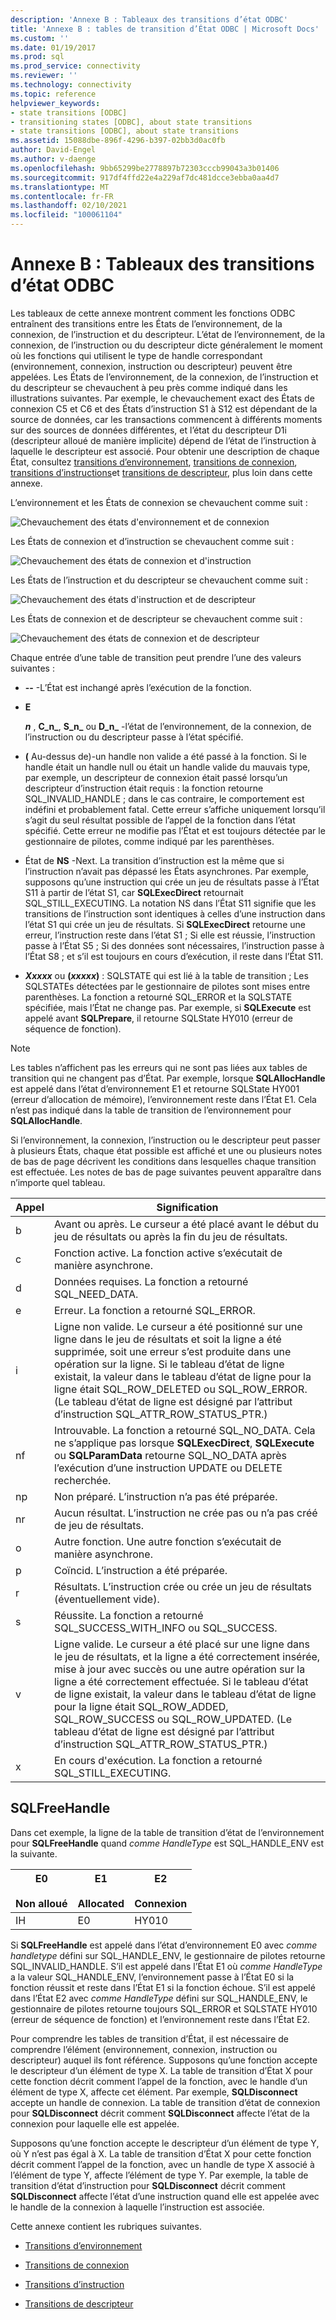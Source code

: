 ```yaml
---
description: 'Annexe B : Tableaux des transitions d’état ODBC'
title: 'Annexe B : tables de transition d’État ODBC | Microsoft Docs'
ms.custom: ''
ms.date: 01/19/2017
ms.prod: sql
ms.prod_service: connectivity
ms.reviewer: ''
ms.technology: connectivity
ms.topic: reference
helpviewer_keywords:
- state transitions [ODBC]
- transitioning states [ODBC], about state transitions
- state transitions [ODBC], about state transitions
ms.assetid: 15088dbe-896f-4296-b397-02bb3d0ac0fb
author: David-Engel
ms.author: v-daenge
ms.openlocfilehash: 9bb65299be2778897b72303cccb99043a3b01406
ms.sourcegitcommit: 917df4ffd22e4a229af7dc481dcce3ebba0aa4d7
ms.translationtype: MT
ms.contentlocale: fr-FR
ms.lasthandoff: 02/10/2021
ms.locfileid: "100061104"
---
```

# <a name="appendix-b-odbc-state-transition-tables"></a>Annexe B : Tableaux des transitions d’état ODBC
Les tableaux de cette annexe montrent comment les fonctions ODBC entraînent des transitions entre les États de l’environnement, de la connexion, de l’instruction et du descripteur. L’état de l’environnement, de la connexion, de l’instruction ou du descripteur dicte généralement le moment où les fonctions qui utilisent le type de handle correspondant (environnement, connexion, instruction ou descripteur) peuvent être appelées. Les États de l’environnement, de la connexion, de l’instruction et du descripteur se chevauchent à peu près comme indiqué dans les illustrations suivantes. Par exemple, le chevauchement exact des États de connexion C5 et C6 et des États d’instruction S1 à S12 est dépendant de la source de données, car les transactions commencent à différents moments sur des sources de données différentes, et l’état du descripteur D1i (descripteur alloué de manière implicite) dépend de l’état de l’instruction à laquelle le descripteur est associé. Pour obtenir une description de chaque État, consultez [transitions d’environnement](../../../odbc/reference/appendixes/environment-transitions.md), [transitions de connexion](../../../odbc/reference/appendixes/connection-transitions.md), [transitions d’instructions](../../../odbc/reference/appendixes/statement-transitions.md)et [transitions de descripteur](../../../odbc/reference/appendixes/descriptor-transitions.md), plus loin dans cette annexe.  
  
 L’environnement et les États de connexion se chevauchent comme suit :  
  
 ![Chevauchement des états d'environnement et de connexion](../../../odbc/reference/appendixes/media/app01.gif "app01")  
  
 Les États de connexion et d’instruction se chevauchent comme suit :  
  
 ![Chevauchement des états de connexion et d'instruction](../../../odbc/reference/appendixes/media/app02.gif "app02")  
  
 Les États de l’instruction et du descripteur se chevauchent comme suit :  
  
 ![Chevauchement des états d'instruction et de descripteur](../../../odbc/reference/appendixes/media/app03.gif "app03")  
  
 Les États de connexion et de descripteur se chevauchent comme suit :  
  
 ![Chevauchement des états de connexion et de descripteur](../../../odbc/reference/appendixes/media/app04.gif "app04")  
  
 Chaque entrée d’une table de transition peut prendre l’une des valeurs suivantes :  
  
-   **--** -L’État est inchangé après l’exécution de la fonction.  
  
-   **E**  

     **_n_** , **C_n_**, **S_n_** ou **D_n_** -l’état de l’environnement, de la connexion, de l’instruction ou du descripteur passe à l’état spécifié.  
 
-   **(** Au-dessus de)-un handle non valide a été passé à la fonction. Si le handle était un handle null ou était un handle valide du mauvais type, par exemple, un descripteur de connexion était passé lorsqu’un descripteur d’instruction était requis : la fonction retourne SQL_INVALID_HANDLE ; dans le cas contraire, le comportement est indéfini et probablement fatal. Cette erreur s’affiche uniquement lorsqu’il s’agit du seul résultat possible de l’appel de la fonction dans l’état spécifié. Cette erreur ne modifie pas l’État et est toujours détectée par le gestionnaire de pilotes, comme indiqué par les parenthèses.  
  
-   État de **NS** -Next. La transition d’instruction est la même que si l’instruction n’avait pas dépassé les États asynchrones. Par exemple, supposons qu’une instruction qui crée un jeu de résultats passe à l’État S11 à partir de l’état S1, car **SQLExecDirect** retournait SQL_STILL_EXECUTING. La notation NS dans l’État S11 signifie que les transitions de l’instruction sont identiques à celles d’une instruction dans l’état S1 qui crée un jeu de résultats. Si **SQLExecDirect** retourne une erreur, l’instruction reste dans l’état S1 ; Si elle est réussie, l’instruction passe à l’État S5 ; Si des données sont nécessaires, l’instruction passe à l’État S8 ; et s’il est toujours en cours d’exécution, il reste dans l’État S11.  

-   **_Xxxxx_**  ou **(*xxxxx*)** : SQLSTATE qui est lié à la table de transition ; Les SQLSTATEs détectées par le gestionnaire de pilotes sont mises entre parenthèses. La fonction a retourné SQL_ERROR et la SQLSTATE spécifiée, mais l’État ne change pas. Par exemple, si **SQLExecute** est appelé avant **SQLPrepare**, il retourne SQLState HY010 (erreur de séquence de fonction).  

> [!NOTE]  
>  Les tables n’affichent pas les erreurs qui ne sont pas liées aux tables de transition qui ne changent pas d’État. Par exemple, lorsque **SQLAllocHandle** est appelé dans l’état d’environnement E1 et retourne SQLState HY001 (erreur d’allocation de mémoire), l’environnement reste dans l’État E1. Cela n’est pas indiqué dans la table de transition de l’environnement pour **SQLAllocHandle**.  
  
 Si l’environnement, la connexion, l’instruction ou le descripteur peut passer à plusieurs États, chaque état possible est affiché et une ou plusieurs notes de bas de page décrivent les conditions dans lesquelles chaque transition est effectuée. Les notes de bas de page suivantes peuvent apparaître dans n’importe quel tableau.  
  
|Appel|Signification|  
|--------------|-------------|  
|b|Avant ou après. Le curseur a été placé avant le début du jeu de résultats ou après la fin du jeu de résultats.|  
|c|Fonction active. La fonction active s’exécutait de manière asynchrone.|  
|d|Données requises. La fonction a retourné SQL_NEED_DATA.|  
|e|Erreur. La fonction a retourné SQL_ERROR.|  
|i|Ligne non valide. Le curseur a été positionné sur une ligne dans le jeu de résultats et soit la ligne a été supprimée, soit une erreur s’est produite dans une opération sur la ligne. Si le tableau d’état de ligne existait, la valeur dans le tableau d’état de ligne pour la ligne était SQL_ROW_DELETED ou SQL_ROW_ERROR. (Le tableau d’état de ligne est désigné par l’attribut d’instruction SQL_ATTR_ROW_STATUS_PTR.)|  
|nf|Introuvable. La fonction a retourné SQL_NO_DATA. Cela ne s’applique pas lorsque **SQLExecDirect**, **SQLExecute** ou **SQLParamData** retourne SQL_NO_DATA après l’exécution d’une instruction UPDATE ou DELETE recherchée.|  
|np|Non préparé. L’instruction n’a pas été préparée.|  
|nr|Aucun résultat. L’instruction ne crée pas ou n’a pas créé de jeu de résultats.|  
|o|Autre fonction. Une autre fonction s’exécutait de manière asynchrone.|  
|p|Coïncid. L’instruction a été préparée.|  
|r|Résultats. L’instruction crée ou crée un jeu de résultats (éventuellement vide).|  
|s|Réussite. La fonction a retourné SQL_SUCCESS_WITH_INFO ou SQL_SUCCESS.|  
|v|Ligne valide. Le curseur a été placé sur une ligne dans le jeu de résultats, et la ligne a été correctement insérée, mise à jour avec succès ou une autre opération sur la ligne a été correctement effectuée. Si le tableau d’état de ligne existait, la valeur dans le tableau d’état de ligne pour la ligne était SQL_ROW_ADDED, SQL_ROW_SUCCESS ou SQL_ROW_UPDATED. (Le tableau d’état de ligne est désigné par l’attribut d’instruction SQL_ATTR_ROW_STATUS_PTR.)|  
|x|En cours d'exécution. La fonction a retourné SQL_STILL_EXECUTING.|  
  
## <a name="sqlfreehandle"></a>SQLFreeHandle  
 Dans cet exemple, la ligne de la table de transition d’état de l’environnement pour **SQLFreeHandle** quand *comme HandleType* est SQL_HANDLE_ENV est la suivante.  
  
|E0<br /><br /> Non alloué|E1<br /><br /> Allocated|E2<br /><br /> Connexion|  
|------------------------|----------------------|-----------------------|  
|IH|E0|HY010|  
  
 Si **SQLFreeHandle** est appelé dans l’état d’environnement E0 avec *comme handletype* défini sur SQL_HANDLE_ENV, le gestionnaire de pilotes retourne SQL_INVALID_HANDLE. S’il est appelé dans l’État E1 où *comme HandleType* a la valeur SQL_HANDLE_ENV, l’environnement passe à l’État E0 si la fonction réussit et reste dans l’État E1 si la fonction échoue. S’il est appelé dans l’État E2 avec *comme HandleType* défini sur SQL_HANDLE_ENV, le gestionnaire de pilotes retourne toujours SQL_ERROR et SQLSTATE HY010 (erreur de séquence de fonction) et l’environnement reste dans l’État E2.  
  
 Pour comprendre les tables de transition d’État, il est nécessaire de comprendre l’élément (environnement, connexion, instruction ou descripteur) auquel ils font référence. Supposons qu’une fonction accepte le descripteur d’un élément de type X. La table de transition d’État X pour cette fonction décrit comment l’appel de la fonction, avec le handle d’un élément de type X, affecte cet élément. Par exemple, **SQLDisconnect** accepte un handle de connexion. La table de transition d’état de connexion pour **SQLDisconnect** décrit comment **SQLDisconnect** affecte l’état de la connexion pour laquelle elle est appelée.  
  
 Supposons qu’une fonction accepte le descripteur d’un élément de type Y, où Y n’est pas égal à X. La table de transition d’État X pour cette fonction décrit comment l’appel de la fonction, avec un handle de type X associé à l’élément de type Y, affecte l’élément de type Y. Par exemple, la table de transition d’état d’instruction pour **SQLDisconnect** décrit comment **SQLDisconnect** affecte l’état d’une instruction quand elle est appelée avec le handle de la connexion à laquelle l’instruction est associée.  
  
 Cette annexe contient les rubriques suivantes.  
  
-   [Transitions d’environnement](../../../odbc/reference/appendixes/environment-transitions.md)  
  
-   [Transitions de connexion](../../../odbc/reference/appendixes/connection-transitions.md)  
  
-   [Transitions d’instruction](../../../odbc/reference/appendixes/statement-transitions.md)  
  
-   [Transitions de descripteur](../../../odbc/reference/appendixes/descriptor-transitions.md)
